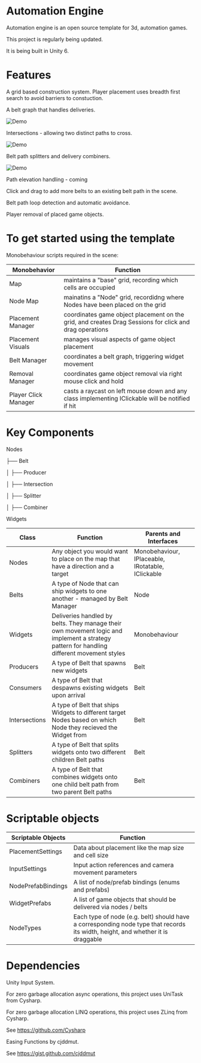 # Automation Engine 

Automation engine is an open source template for 3d, automation games.

This project is regularly being updated. 

It is being built in Unity 6.  

# Features

A grid based construction system. 
Player placement uses breadth first search to avoid barriers to constuction.  

A belt graph that handles deliveries.

![Demo](Media/BeltTest.gif)

Intersections - allowing two distinct paths to cross. 

![Demo](Media/IntersectionGif.gif)

Belt path splitters and delivery combiners.

![Demo](Media/SplitAndCombine.gif)

Path elevation handling - coming

Click and drag to add more belts to an existing belt path in the scene. 

Belt path loop detection and automatic avoidance. 

Player removal of placed game objects. 

# To get started using the template

Monobehaviour scripts required in the scene: 

| Monobehavior         | Function  
|----------            |----------|
| Map                  | maintains a "base" grid, recording which cells are occupied |
| Node Map             | mainatins a "Node" grid, recordidng where Nodes have been placed on the grid | 
| Placement Manager    | coordinates game object placement on the grid, and creates Drag Sessions for click and drag operations |
| Placement Visuals    | manages visual aspects of game object placement | 
| Belt Manager         | coordinates a belt graph, triggering widget movement | 
| Removal Manager      | coordinates game object removal via right mouse click and hold |
| Player Click Manager | casts a raycast on left mouse down and any class implementing IClickable will be notified if hit |


# Key Components 

Nodes 

├── Belt

│   ├── Producer

│   ├── Intersection

│   ├── Splitter

│   ├── Combiner

Widgets


| Class          | Function                                                                                                                                    | Parents and Interfaces
|----------      |----------                                                                                                                                   |----------|
| Nodes          | Any object you would want to place on the map that have a direction and a target                                                            | Monobehaviour, IPlaceable, IRotatable, IClickable |
| Belts          | A type of Node that can ship widgets to one another - managed by Belt Manager                                                               | Node |
| Widgets        | Deliveries handled by belts. They manage their own movement logic and implement a strategy pattern for handling different movement styles   | Monobehaviour |
| Producers      | A type of Belt that spawns new widgets                                                                                                      | Belt |
| Consumers      | A type of Belt that despawns existing widgets upon arrival                                                                                  | Belt |
| Intersections  | A type of Belt that ships Widgets to different target Nodes based on which Node they recieved the Widget from                               | Belt |
| Splitters      | A type of Belt that splits widgets onto two different children Belt paths                                                                   | Belt |
| Combiners      | A type of Belt that combines widgets onto one child belt path from two parent Belt paths                                                    | Belt |

# Scriptable objects

| Scriptable Objects   | Function  
|----------            |----------|
| PlacementSettings    | Data about placement like the map size and cell size |
| InputSettings        | Input action references and camera movement parameters |
| NodePrefabBindings   | A list of node/prefab bindings (enums and prefabs) |
| WidgetPrefabs        | A list of game objects that should be delivered via nodes / belts |
| NodeTypes            | Each type of node (e.g. belt) should have a corresponding node type that records its width, height, and whether it is draggable |

# Dependencies

Unity Input System.


For zero garbage allocation async operations, this project uses UniTask from Cysharp.


For zero garbage allocation LINQ operations, this project uses ZLinq from Cysharp. 


See https://github.com/Cysharp


Easing Functions by cjddmut.


See https://gist.github.com/cjddmut
